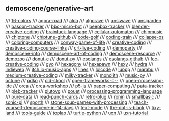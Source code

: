 ## demoscene/generative-art

/// [16-colors](https://16colo.rs/)
/// [agora-road](https://agoraroad.com/)
/// [alda](https://github.com/alda-lang/alda)
/// [algorave](https://algorave.com/)
/// [ansiwave](https://ansiwave.net/)
/// [ansigarden](https://www.ansigarden.com/#all)
/// [basoon-tracker](https://www.stef.be/bassoontracker/)
/// [bbc-micro-bot](https://www.bbcmicrobot.com/)
/// [beepbox-tracker](https://beepbox.co)
/// [blender-creative-coding](https://tabreturn.github.io/code/blender/python/2020/06/06/a_quick_intro_to_blender_creative_coding-part_1_of_3.html)
/// [brainfuck-language](https://gist.github.com/roachhd/dce54bec8ba55fb17d3a)
/// [cellular-automaton](https://pypi.org/project/cellular-automaton/)
/// [chipmusic](https://chipmusic.org/)
/// [chiptone](https://sfbgames.itch.io/chiptone)
/// [chiptune-github](https://github.com/topics/chiptune)
/// [code-golf](https://github.com/topics/code-golf)
/// [coding-train](https://thecodingtrain.com)
/// [collapse-os](https://collapseos.org/)
/// [coloring-computers](https://ipfs.io/ipfs/QmYz7DPRWypGQcbAHr7Mi8EKB6ntSPsEnUsCXbAhBiHQZP/)
/// [conway-game-of-life](https://www.youtube.com/watch?v=xP5-iIeKXE8&t=89s)
/// [creative-coding](https://www.iquilezles.org)
/// [creative-coding-course-links](https://www.reddit.com/r/creativecoding/comments/2ijcpc/is_there_any_free_online_course_on_creative_coding/)
/// [crt-live-coding](https://github.com/Swordfish90/crt-live-coding)
/// [demoparty](https://www.demoparty.net/)
/// [demoscene-info](https://www.demoscene.info/)
/// [demoscene-art-of-coding](http://demoscene-the-art-of-coding.net/)
/// [demoscene-resource](http://www.pouet.net/index.php)
/// [demozoo](https://demozoo.org/)
/// [donut-c](https://www.a1k0n.net/2011/07/20/donut-math.html)
/// [donut-py](https://github.com/RandomThings23/donut)
/// [esolangs](https://esolangs.org/wiki/Esoteric_programming_language)
/// [esolangs-github](https://github.com/topics/esoteric-language)
/// [fcc-creative-coding](https://www.freecodecamp.org/news/an-introduction-to-generative-art-what-it-is-and-how-you-make-it-b0b363b50a70)
/// [gyo](https://wiki.xxiivv.com/site/gyo.html)
/// [hexagony](https://hexagony.net/)
/// [hexapawn](https://www.rigb.org/christmaslectures08/html/activities/sweet-computer.pdf)
/// [hexy](https://avanier.studio/hexy)
/// [hydra](https://github.com/ojack/hydra)
/// [indieweb](https://indieweb.org/)
/// [itch.io-music-apps](https://itch.io/tools/tag-music)
/// [lines](https://llllllll.co/)
/// [lolcode](http://www.lolcode.org/)
/// [luppp](http://openavproductions.com/luppp/)
/// [marabu](https://github.com/hundredrabbits/Marabu)
/// [medium-creative-coding](https://medium.com/better-programming/getting-started-with-creative-coding-16072ff7e778)
/// [milky-tracker](https://milkytracker.org/about/)
/// [monolith](https://pbat.ch/wiki/monolith/)
/// [music-py](https://rainbow-dreamer.github.io/musicpy/)
/// [octune](https://github.com/fengctor/octune)
/// [odko](https://github.com/comfies/odko)
/// [old-skool](http://www.oldskool.org)
/// [open-frameworks-c--](https://openframeworks.cc/)
/// [open-processing-ide](https://openprocessing.org)
/// [orca](https://github.com/hundredrabbits/Orca)
/// [orca-workshop](https://github.com/okyeron/Orca-1/blob/master/WORKSHOP.md)
/// [p5-js](https://p5js.org)
/// [paper-computing](https://wiki.xxiivv.com/site/paper_computing.html)
/// [pata-tracker](https://pixwlk.itch.io/pata-tracker)
/// [pleb-tracker](https://github.com/danfrz/PLEBTracker)
/// [plutovg](https://github.com/sammycage/plutovg)
/// [pouet](https://www.pouet.net/index.php)
/// [processing-programming-language](https://processing.org)
/// [pure-data](https://puredata.info)
/// [read-punch-cards](https://craftofcoding.wordpress.com/2017/01/28/read-your-own-punch-cards/)
/// [retro-plug](https://github.com/tommitytom/RetroPlug)
/// [ronin](https://hundredrabbits.itch.io/ronin)
/// [smallbasic](https://smallbasic.github.io/)
/// [sonic-pi](https://sonic-pi.net)
/// [sporth](https://pbat.ch/proj/sporth.html)
/// [stone-soup-games-with-processing](https://github.com/JohnEarnest/StoneSoup)
/// [teach-yourself-demoscene-in-14-days](https://github.com/psenough/teach_yourself_demoscene_in_14_days)
/// [text-mode](http://text-mode.org/)
/// [the-dot-is-black](https://thedotisblack.com/)
/// [tixy-land](https://tixy.land/)
/// [tools-guide](https://blog.prototypr.io/the-short-guide-to-generative-art-creative-coding-fc36ff163708)
/// [toplap](https://toplap.org/)
/// [turtle-python](https://docs.python.org/3/library/turtle.html)
/// [uxn](https://wiki.xxiivv.com/site/uxn.html)
/// [uxn-tutorial](https://compudanzas.net/uxn_tutorial.html)

